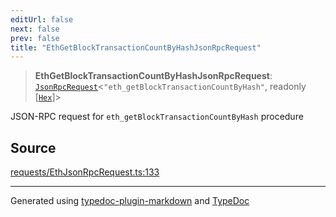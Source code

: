 ```yaml
---
editUrl: false
next: false
prev: false
title: "EthGetBlockTransactionCountByHashJsonRpcRequest"
---
```


> **EthGetBlockTransactionCountByHashJsonRpcRequest**: [`JsonRpcRequest`](/reference/tevm/jsonrpc/type-aliases/jsonrpcrequest/)\<`"eth_getBlockTransactionCountByHash"`, readonly [[`Hex`](/reference/tevm/utils/type-aliases/hex/)]\>

JSON-RPC request for `eth_getBlockTransactionCountByHash` procedure

## Source

[requests/EthJsonRpcRequest.ts:133](https://github.com/evmts/tevm-monorepo/blob/main/packages/procedures-types/src/requests/EthJsonRpcRequest.ts#L133)

***
Generated using [typedoc-plugin-markdown](https://www.npmjs.com/package/typedoc-plugin-markdown) and [TypeDoc](https://typedoc.org/)
